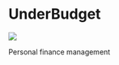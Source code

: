 # UnderBudget

![](https://github.com/vimofthevine/underbudget4/workflows/Continuous%20Integration/badge.svg)

Personal finance management
